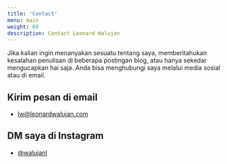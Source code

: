 ```yaml
---
title: 'Contact'
menu: main
weight: 60
description: Contact Leonard Walujan
---
```


Jika kalian ingin menanyakan sesuatu tentang saya, memberitahukan kesalahan penulisan di beberapa postingan blog, atau hanya sekedar mengucapkan hai saja. Anda bisa menghubungi saya melalui media sosial atau di email.

## Kirim pesan di email

- <a href="lw@leonardwalujan.com" class="font-semibold text-primary dark:text-primary_dark hover:underline" target="_blank" rel="noopener">lw@leonardwalujan.com</a>

## DM saya di Instagram

- <a href="https://instagram.com/walujanl" class="font-semibold text-primary dark:text-primary_dark hover:underline" target="_blank" rel="noopener">@walujanl</a>
